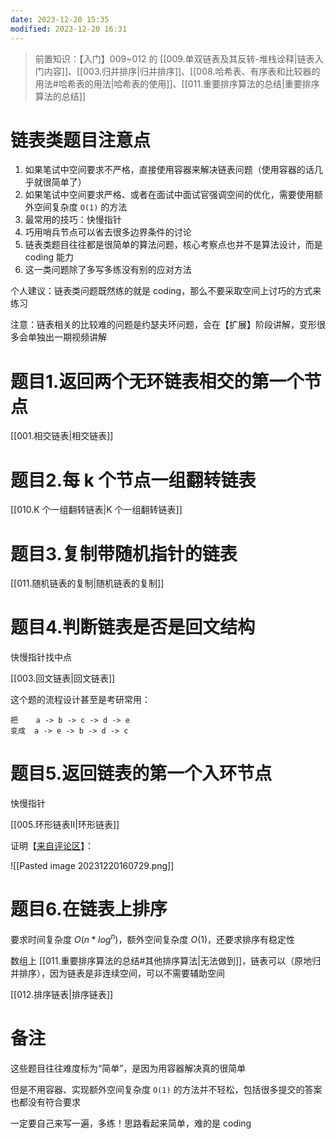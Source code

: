 ```yaml
---
date: 2023-12-20 15:35
modified: 2023-12-20 16:31
---
```


>前置知识：【入门】009~012 的 [[009.单双链表及其反转-堆栈诠释|链表入门内容]]、[[003.归并排序|归并排序]]、[[008.哈希表、有序表和比较器的用法#哈希表的用法|哈希表的使用]]、[[011.重要排序算法的总结|重要排序算法的总结]]

# 链表类题目注意点

1. 如果笔试中空间要求不严格，直接使用容器来解决链表问题（使用容器的话几乎就很简单了）
2. 如果笔试中空间要求严格、或者在面试中面试官强调空间的优化，需要使用额外空间复杂度 `O(1)` 的方法
3. 最常用的技巧：快慢指针
4. 巧用哨兵节点可以省去很多边界条件的讨论
5. 链表类题目往往都是很简单的算法问题，核心考察点也并不是算法设计，而是 coding 能力
6. 这一类问题除了多写多练没有别的应对方法

个人建议：链表类问题既然练的就是 coding，那么不要采取空间上讨巧的方式来练习

注意：链表相关的比较难的问题是约瑟夫环问题，会在【扩展】阶段讲解，变形很多会单独出一期视频讲解

# 题目1.返回两个无环链表相交的第一个节点

[[001.相交链表|相交链表]]

# 题目2.每 k 个节点一组翻转链表

[[010.K 个一组翻转链表|K 个一组翻转链表]]

# 题目3.复制带随机指针的链表

[[011.随机链表的复制|随机链表的复制]]

# 题目4.判断链表是否是回文结构

快慢指针找中点

[[003.回文链表|回文链表]]

这个题的流程设计甚至是考研常用：

```text
把    a -> b -> c -> d -> e
变成  a -> e -> b -> d -> c
```

# 题目5.返回链表的第一个入环节点

快慢指针

[[005.环形链表II|环形链表]]

证明【[来自评论区](https://www.bilibili.com/read/cv25805842/)】：

![[Pasted image 20231220160729.png]]

# 题目6.在链表上排序

要求时间复杂度 $O(n*log^n)$，额外空间复杂度 $O(1)$，还要求排序有稳定性

数组上 [[011.重要排序算法的总结#其他排序算法|无法做到]]，链表可以（原地归并排序），因为链表是非连续空间，可以不需要辅助空间

[[012.排序链表|排序链表]]

# 备注

这些题目往往难度标为“简单”，是因为用容器解决真的很简单

但是不用容器、实现额外空间复杂度 `O(1)` 的方法并不轻松，包括很多提交的答案也都没有符合要求

一定要自己来写一遍，多练！思路看起来简单，难的是 coding
